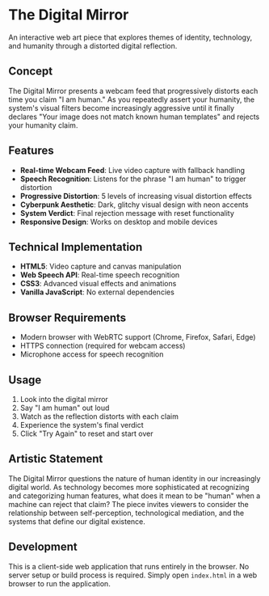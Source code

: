 # The Digital Mirror

An interactive web art piece that explores themes of identity, technology, and humanity through a distorted digital reflection.

## Concept

The Digital Mirror presents a webcam feed that progressively distorts each time you claim "I am human." As you repeatedly assert your humanity, the system's visual filters become increasingly aggressive until it finally declares "Your image does not match known human templates" and rejects your humanity claim.

## Features

- **Real-time Webcam Feed**: Live video capture with fallback handling
- **Speech Recognition**: Listens for the phrase "I am human" to trigger distortion
- **Progressive Distortion**: 5 levels of increasing visual distortion effects
- **Cyberpunk Aesthetic**: Dark, glitchy visual design with neon accents
- **System Verdict**: Final rejection message with reset functionality
- **Responsive Design**: Works on desktop and mobile devices

## Technical Implementation

- **HTML5**: Video capture and canvas manipulation
- **Web Speech API**: Real-time speech recognition
- **CSS3**: Advanced visual effects and animations
- **Vanilla JavaScript**: No external dependencies

## Browser Requirements

- Modern browser with WebRTC support (Chrome, Firefox, Safari, Edge)
- HTTPS connection (required for webcam access)
- Microphone access for speech recognition

## Usage

1. Look into the digital mirror
2. Say "I am human" out loud
3. Watch as the reflection distorts with each claim
4. Experience the system's final verdict
5. Click "Try Again" to reset and start over

## Artistic Statement

The Digital Mirror questions the nature of human identity in our increasingly digital world. As technology becomes more sophisticated at recognizing and categorizing human features, what does it mean to be "human" when a machine can reject that claim? The piece invites viewers to consider the relationship between self-perception, technological mediation, and the systems that define our digital existence.


## Development

This is a client-side web application that runs entirely in the browser. No server setup or build process is required. Simply open `index.html` in a web browser to run the application.
